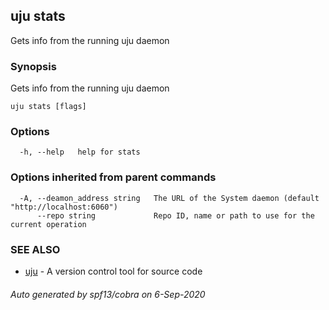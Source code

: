 ## uju stats

Gets info from the running uju daemon

### Synopsis

Gets info from the running uju daemon

```
uju stats [flags]
```

### Options

```
  -h, --help   help for stats
```

### Options inherited from parent commands

```
  -A, --deamon_address string   The URL of the System daemon (default "http://localhost:6060")
      --repo string             Repo ID, name or path to use for the current operation
```

### SEE ALSO

* [uju](uju.md)	 - A version control tool for source code

###### Auto generated by spf13/cobra on 6-Sep-2020

